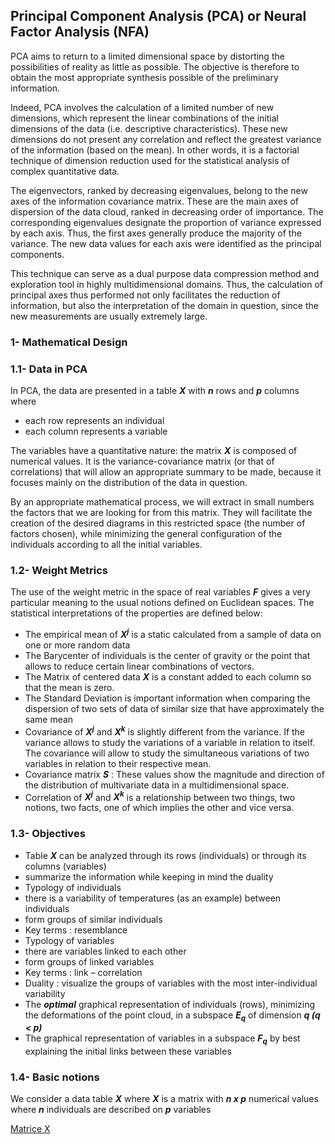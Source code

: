 ## Principal Component Analysis (PCA) or Neural Factor Analysis (NFA)

PCA aims to return to a limited dimensional space by distorting the possibilities of reality as little as possible. The objective is therefore to obtain the most appropriate synthesis possible of the preliminary information.

Indeed, PCA involves the calculation of a limited number of new dimensions, which represent the linear combinations of the initial dimensions of the data (i.e. descriptive characteristics). These new dimensions do not present any correlation and reflect the greatest variance of the information (based on the mean). In other words, it is a factorial technique of dimension reduction used for the statistical analysis of complex quantitative data.

The eigenvectors, ranked by decreasing eigenvalues, belong to the new axes of the information covariance matrix. These are the main axes of dispersion of the data cloud, ranked in decreasing order of importance. The corresponding eigenvalues ​​designate the proportion of variance expressed by each axis. Thus, the first axes generally produce the majority of the variance. The new data values ​​for each axis were identified as the principal components.

This technique can serve as a dual purpose data compression method and exploration tool in highly multidimensional domains. Thus, the calculation of principal axes thus performed not only facilitates the reduction of information, but also the interpretation of the domain in question, since the new measurements are usually extremely large.

### 1- Mathematical Design

### 1.1- Data in PCA

In PCA, the data are presented in a table ***X*** with ***n*** rows and ***p*** columns where
  
  - each row represents an individual
  - each column represents a variable

The variables have a quantitative nature: the matrix ***X*** is composed of numerical values. It is the variance-covariance matrix (or that of correlations) that will allow an appropriate summary to be made, because it focuses mainly on the distribution of the data in question.

By an appropriate mathematical process, we will extract in small numbers the factors that we are looking for from this matrix. They will facilitate the creation of the desired diagrams in this restricted space (the number of factors chosen), while minimizing the general configuration of the individuals according to all the initial variables.

### 1.2- Weight Metrics

The use of the weight metric in the space of real variables ***F*** gives a very particular meaning to the usual notions defined on Euclidean spaces. The statistical interpretations of the properties are defined below:

- The empirical mean of ***X<sup>j</sup>*** is a static calculated from a sample of data on one or more random data
- The Barycenter of individuals is the center of gravity or the point that allows to reduce certain linear combinations of vectors.
- The Matrix of centered data ***X*** is a constant added to each column so that the mean is zero.
- The Standard Deviation is important information when comparing the dispersion of two sets of data of similar size that have approximately the same mean
- Covariance of ***X<sup>j</sup>*** and ***X<sup>k</sup>*** is slightly different from the variance. If the variance allows to study the variations of a variable in relation to itself. The covariance will allow to study the simultaneous variations of two variables in relation to their respective mean.
- Covariance matrix ***S*** : These values ​​show the magnitude and direction of the distribution of multivariate data in a multidimensional space.
- Correlation of ***X<sup>j</sup>*** and ***X<sup>k</sup>*** is a relationship between two things, two notions, two facts, one of which implies the other and vice versa.

### 1.3- Objectives

- Table ***X*** can be analyzed through its rows (individuals) or through its columns (variables)
- summarize the information while keeping in mind the duality
- Typology of individuals
- there is a variability of temperatures (as an example) between individuals
- form groups of similar individuals
- Key terms : resemblance
- Typology of variables
- there are variables linked to each other
- form groups of linked variables
- Key terms : link – correlation
- Duality : visualize the groups of variables with the most inter-individual variability
- The ***optimal*** graphical representation of individuals (rows), minimizing the deformations of the point cloud, in a subspace ***E<sub>q</sub>*** of dimension ***q (q < p)***
- The graphical representation of variables in a subspace ***F<sub>q</sub>*** by best explaining the initial links between these variables

### 1.4- Basic notions

We consider a data table ***X*** where ***X*** is a matrix with ***n x p*** numerical values ​​where ***n*** individuals are described on ***p*** variables

[Matrice X](https://github.com/madou-sow/OnlineML_ESP32/blob/main/ARDUINO/GHA-PCA/images/Matricex.png)
